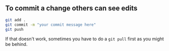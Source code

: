 




## To commit a change others can see edits
```sh
git add .
git commit -m "your commit message here"
git push
```
If that doesn't work, sometimes you have to do a `git pull` first as you might be behind.